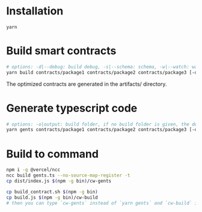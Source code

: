 # Installation

`yarn`

# Build smart contracts

```bash
# options: -d|--debug: build debug, -s|--schema: schema, -w|--watch: watch mode, -o|--output: build folder
yarn build contracts/package1 contracts/package2 contracts/package3 [-o build_folder] [-d] [-s] [-w]
```

The optimized contracts are generated in the artifacts/ directory.

# Generate typescript code

```bash
# options: -o|output: build folder, if no build folder is given, the default output is current directory
yarn gents contracts/package1 contracts/package2 contracts/package3 [-o build_folder] [--react-query]

```

# Build to command

```bash
npm i -g @vercel/ncc
ncc build gents.ts --no-source-map-register -t
cp dist/index.js $(npm -g bin)/cw-gents

cp build_contract.sh $(npm -g bin)
cp build.js $(npm -g bin)/cw-build
# then you can type `cw-gents` instead of `yarn gents` and `cw-build` instead of `yarn build`
```
